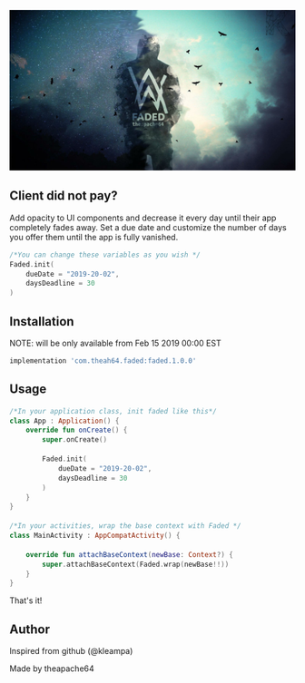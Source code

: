 
![](poster.jpg)

## Client did not pay?


Add opacity to UI components and decrease it every day until their app completely fades away. Set a due date and customize the number of days you offer them until the app is fully vanished. 


```kotlin
/*You can change these variables as you wish */
Faded.init(
    dueDate = "2019-20-02",
    daysDeadline = 30
)
```

## Installation

NOTE: will be only available from Feb 15 2019 00:00 EST

```groovy
implementation 'com.theah64.faded:faded.1.0.0'
```

## Usage

```kotlin
/*In your application class, init faded like this*/
class App : Application() {
    override fun onCreate() {
        super.onCreate()

        Faded.init(
            dueDate = "2019-20-02",
            daysDeadline = 30
        )
    }
}

/*In your activities, wrap the base context with Faded */
class MainActivity : AppCompatActivity() {

    override fun attachBaseContext(newBase: Context?) {
        super.attachBaseContext(Faded.wrap(newBase!!))
    }
}

```

That's it!

## Author

Inspired from github (@kleampa)

Made by theapache64
